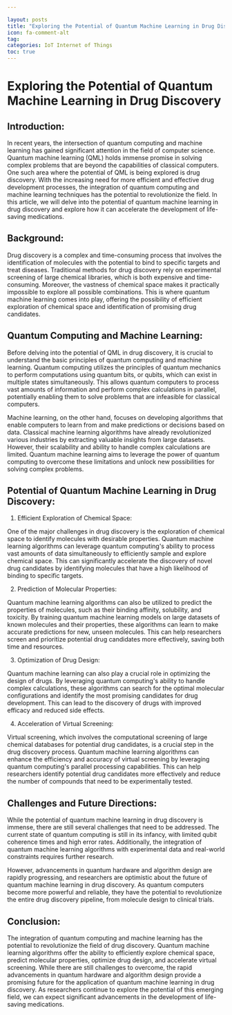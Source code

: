 ```yaml
---

layout: posts
title: "Exploring the Potential of Quantum Machine Learning in Drug Discovery"
icon: fa-comment-alt
tag:      
categories: IoT Internet of Things
toc: true
---
```




# Exploring the Potential of Quantum Machine Learning in Drug Discovery

## Introduction:

In recent years, the intersection of quantum computing and machine learning has gained significant attention in the field of computer science. Quantum machine learning (QML) holds immense promise in solving complex problems that are beyond the capabilities of classical computers. One such area where the potential of QML is being explored is drug discovery. With the increasing need for more efficient and effective drug development processes, the integration of quantum computing and machine learning techniques has the potential to revolutionize the field. In this article, we will delve into the potential of quantum machine learning in drug discovery and explore how it can accelerate the development of life-saving medications.

## Background:

Drug discovery is a complex and time-consuming process that involves the identification of molecules with the potential to bind to specific targets and treat diseases. Traditional methods for drug discovery rely on experimental screening of large chemical libraries, which is both expensive and time-consuming. Moreover, the vastness of chemical space makes it practically impossible to explore all possible combinations. This is where quantum machine learning comes into play, offering the possibility of efficient exploration of chemical space and identification of promising drug candidates.

## Quantum Computing and Machine Learning:

Before delving into the potential of QML in drug discovery, it is crucial to understand the basic principles of quantum computing and machine learning. Quantum computing utilizes the principles of quantum mechanics to perform computations using quantum bits, or qubits, which can exist in multiple states simultaneously. This allows quantum computers to process vast amounts of information and perform complex calculations in parallel, potentially enabling them to solve problems that are infeasible for classical computers.

Machine learning, on the other hand, focuses on developing algorithms that enable computers to learn from and make predictions or decisions based on data. Classical machine learning algorithms have already revolutionized various industries by extracting valuable insights from large datasets. However, their scalability and ability to handle complex calculations are limited. Quantum machine learning aims to leverage the power of quantum computing to overcome these limitations and unlock new possibilities for solving complex problems.

## Potential of Quantum Machine Learning in Drug Discovery:

1. Efficient Exploration of Chemical Space:

One of the major challenges in drug discovery is the exploration of chemical space to identify molecules with desirable properties. Quantum machine learning algorithms can leverage quantum computing's ability to process vast amounts of data simultaneously to efficiently sample and explore chemical space. This can significantly accelerate the discovery of novel drug candidates by identifying molecules that have a high likelihood of binding to specific targets.

2. Prediction of Molecular Properties:

Quantum machine learning algorithms can also be utilized to predict the properties of molecules, such as their binding affinity, solubility, and toxicity. By training quantum machine learning models on large datasets of known molecules and their properties, these algorithms can learn to make accurate predictions for new, unseen molecules. This can help researchers screen and prioritize potential drug candidates more effectively, saving both time and resources.

3. Optimization of Drug Design:

Quantum machine learning can also play a crucial role in optimizing the design of drugs. By leveraging quantum computing's ability to handle complex calculations, these algorithms can search for the optimal molecular configurations and identify the most promising candidates for drug development. This can lead to the discovery of drugs with improved efficacy and reduced side effects.

4. Acceleration of Virtual Screening:

Virtual screening, which involves the computational screening of large chemical databases for potential drug candidates, is a crucial step in the drug discovery process. Quantum machine learning algorithms can enhance the efficiency and accuracy of virtual screening by leveraging quantum computing's parallel processing capabilities. This can help researchers identify potential drug candidates more effectively and reduce the number of compounds that need to be experimentally tested.

## Challenges and Future Directions:

While the potential of quantum machine learning in drug discovery is immense, there are still several challenges that need to be addressed. The current state of quantum computing is still in its infancy, with limited qubit coherence times and high error rates. Additionally, the integration of quantum machine learning algorithms with experimental data and real-world constraints requires further research.

However, advancements in quantum hardware and algorithm design are rapidly progressing, and researchers are optimistic about the future of quantum machine learning in drug discovery. As quantum computers become more powerful and reliable, they have the potential to revolutionize the entire drug discovery pipeline, from molecule design to clinical trials.

## Conclusion:

The integration of quantum computing and machine learning has the potential to revolutionize the field of drug discovery. Quantum machine learning algorithms offer the ability to efficiently explore chemical space, predict molecular properties, optimize drug design, and accelerate virtual screening. While there are still challenges to overcome, the rapid advancements in quantum hardware and algorithm design provide a promising future for the application of quantum machine learning in drug discovery. As researchers continue to explore the potential of this emerging field, we can expect significant advancements in the development of life-saving medications.